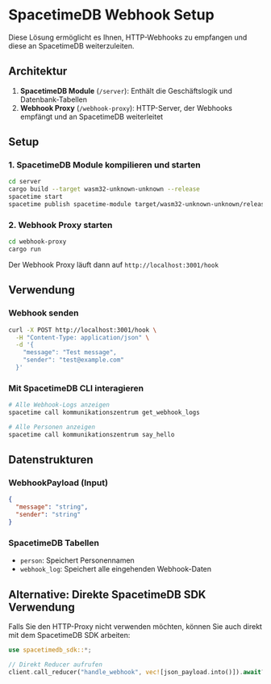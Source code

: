 # SpacetimeDB Webhook Setup

Diese Lösung ermöglicht es Ihnen, HTTP-Webhooks zu empfangen und diese an SpacetimeDB weiterzuleiten.

## Architektur

1. **SpacetimeDB Module** (`/server`): Enthält die Geschäftslogik und Datenbank-Tabellen
2. **Webhook Proxy** (`/webhook-proxy`): HTTP-Server, der Webhooks empfängt und an SpacetimeDB weiterleitet

## Setup

### 1. SpacetimeDB Module kompilieren und starten

```bash
cd server
cargo build --target wasm32-unknown-unknown --release
spacetime start
spacetime publish spacetime-module target/wasm32-unknown-unknown/release/spacetime_module.wasm
```

### 2. Webhook Proxy starten

```bash
cd webhook-proxy
cargo run
```

Der Webhook Proxy läuft dann auf `http://localhost:3001/hook`

## Verwendung

### Webhook senden

```bash
curl -X POST http://localhost:3001/hook \
  -H "Content-Type: application/json" \
  -d '{
    "message": "Test message",
    "sender": "test@example.com"
  }'
```

### Mit SpacetimeDB CLI interagieren

```bash
# Alle Webhook-Logs anzeigen
spacetime call kommunikationszentrum get_webhook_logs

# Alle Personen anzeigen
spacetime call kommunikationszentrum say_hello
```

## Datenstrukturen

### WebhookPayload (Input)
```json
{
  "message": "string",
  "sender": "string"
}
```

### SpacetimeDB Tabellen
- `person`: Speichert Personennamen
- `webhook_log`: Speichert alle eingehenden Webhook-Daten

## Alternative: Direkte SpacetimeDB SDK Verwendung

Falls Sie den HTTP-Proxy nicht verwenden möchten, können Sie auch direkt mit dem SpacetimeDB SDK arbeiten:

```rust
use spacetimedb_sdk::*;

// Direkt Reducer aufrufen
client.call_reducer("handle_webhook", vec![json_payload.into()]).await?;
```
